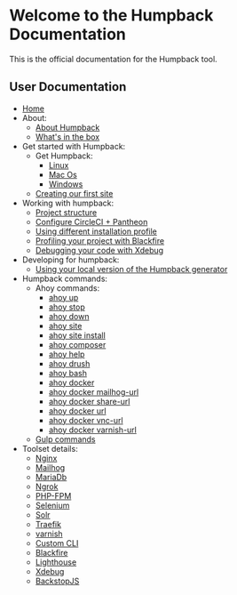 # Welcome to the Humpback Documentation

This is the official documentation for the Humpback tool.

## User Documentation

- [Home](index.md)
- About:
    - [About Humpback](about/about-humpback.md)
    - [What's in the box](about/whats-in-the-box.md)
- Get started with Humpback:
    - Get Humpback:
        - [Linux](get-started-with-humpback/get-humpback/linux.md)
        - [Mac Os](get-started-with-humpback/get-humpback/mac-os.md)
        - [Windows](get-started-with-humpback/get-humpback/windows.md)
    - [Creating our first site](get-started-with-humpback/creating-our-first-site.md)
- Working with humpback:
    - [Project structure](working-with-humpback/project-structure.md)
    - [Configure CircleCI + Pantheon](working-with-humpback/configure-circleci-pantheon.md)
    - [Using different installation profile](working-with-humpback/using-different-installation-profile.md)
    - [Profiling your project with Blackfire](working-with-humpback/profiling-your-project-with-blackfire.md)
    - [Debugging your code with Xdebug](working-with-humpback/debugging-your-code-with-xdebug.md)
- Developing for humpback:
    - [Using your local version of the Humpback generator](developing-for-humpback/using-your-local-version-of-the-generator.md)
- Humpback commands:
    - Ahoy commands:
      - [ahoy up](humpback-commands/ahoy-up.md)
      - [ahoy stop](humpback-commands/ahoy-stop.md)
      - [ahoy down](humpback-commands/ahoy-down.md)
      - [ahoy site](humpback-commands/ahoy-site.md)
      - [ahoy site install](humpback-commands/ahoy-site-install.md)
      - [ahoy composer](humpback-commands/ahoy-composer.md)
      - [ahoy help](humpback-commands/ahoy-help.md)
      - [ahoy drush](humpback-commands/ahoy-drush.md)
      - [ahoy bash](humpback-commands/ahoy-bash.md)
      - [ahoy docker](humpback-commands/ahoy-docker.md)
      - [ahoy docker mailhog-url](humpback-commands/ahoy-docker-mailhog-url.md)
      - [ahoy docker share-url](humpback-commands/ahoy-docker-share-url.md)
      - [ahoy docker url](humpback-commands/ahoy-docker-url.md)
      - [ahoy docker vnc-url](humpback-commands/ahoy-docker-vnc-url.md)
      - [ahoy docker varnish-url](humpback-commands/ahoy-docker-varnish-url.md)
    - [Gulp commands](humpback-commands/gulp-commands.md)
- Toolset details:
    - [Nginx](tool-set-details/nginx.md)
    - [Mailhog](tool-set-details/mailhog.md)
    - [MariaDb](tool-set-details/mariadb.md)
    - [Ngrok](tool-set-details/ngrok.md)
    - [PHP-FPM](tool-set-details/php-fpm.md)
    - [Selenium](tool-set-details/selenium.md)
    - [Solr](tool-set-details/solr.md)
    - [Traefik](tool-set-details/traefik.md)
    - [varnish](tool-set-details/varnish.md)
    - [Custom CLI](tool-set-details/custom-cli.md)
    - [Blackfire](tool-set-details/blackfire.md)
    - [Lighthouse](tool-set-details/lighthouse.md)
    - [Xdebug](tool-set-details/xdebug.md)
    - [BackstopJS](tool-set-details/backstop.md)

